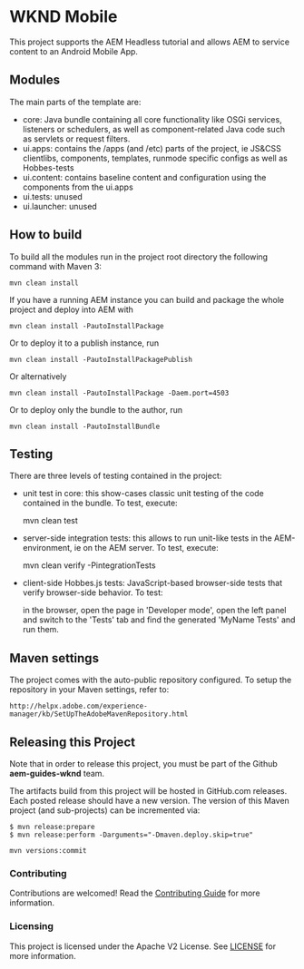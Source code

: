 # WKND Mobile

This project supports the AEM Headless tutorial and allows AEM to service content to an Android Mobile App.

## Modules

The main parts of the template are:

* core: Java bundle containing all core functionality like OSGi services, listeners or schedulers, as well as component-related Java code such as servlets or request filters.
* ui.apps: contains the /apps (and /etc) parts of the project, ie JS&CSS clientlibs, components, templates, runmode specific configs as well as Hobbes-tests
* ui.content: contains baseline content and configuration using the components from the ui.apps
* ui.tests: unused
* ui.launcher: unused

## How to build

To build all the modules run in the project root directory the following command with Maven 3:

    mvn clean install

If you have a running AEM instance you can build and package the whole project and deploy into AEM with  

    mvn clean install -PautoInstallPackage
    
Or to deploy it to a publish instance, run

    mvn clean install -PautoInstallPackagePublish
    
Or alternatively

    mvn clean install -PautoInstallPackage -Daem.port=4503

Or to deploy only the bundle to the author, run

    mvn clean install -PautoInstallBundle

## Testing

There are three levels of testing contained in the project:

* unit test in core: this show-cases classic unit testing of the code contained in the bundle. To test, execute:

    mvn clean test

* server-side integration tests: this allows to run unit-like tests in the AEM-environment, ie on the AEM server. To test, execute:

    mvn clean verify -PintegrationTests

* client-side Hobbes.js tests: JavaScript-based browser-side tests that verify browser-side behavior. To test:

    in the browser, open the page in 'Developer mode', open the left panel and switch to the 'Tests' tab and find the generated 'MyName Tests' and run them.

## Maven settings

The project comes with the auto-public repository configured. To setup the repository in your Maven settings, refer to:

    http://helpx.adobe.com/experience-manager/kb/SetUpTheAdobeMavenRepository.html

## Releasing this Project

Note that in order to release this project, you must be part of the Github **aem-guides-wknd** team.

The artifacts build from this project will be hosted in GitHub.com releases. Each posted release should have a new version. The version of this Maven project (and sub-projects) can be incremented via:

    $ mvn release:prepare
    $ mvn release:perform -Darguments="-Dmaven.deploy.skip=true"

`mvn versions:commit`

### Contributing

Contributions are welcomed! Read the [Contributing Guide](../CONTRIBUTING.md) for more information.

### Licensing

This project is licensed under the Apache V2 License. See [LICENSE](../LICENSE) for more information.
